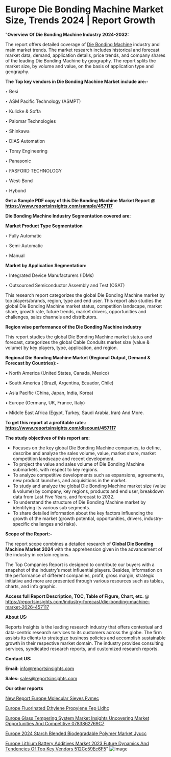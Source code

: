 # Europe Die Bonding Machine Market Size, Trends 2024 | Report Growth

"<strong>Overview Of Die Bonding Machine Industry 2024-2032:</strong>

The report offers detailed coverage of <a href=https://www.reportsinsights.com/sample/457117>Die Bonding Machine</a> industry and main market trends. The market research includes historical and forecast market data, demand, application details, price trends, and company shares of the leading Die Bonding Machine by geography. The report splits the market size, by volume and value, on the basis of application type and geography.

<strong>The Top key vendors in Die Bonding Machine Market include are:- </strong>

‣ Besi

‣ ASM Pacific Technology (ASMPT)

‣ Kulicke & Soffa

‣ Palomar Technologies

‣ Shinkawa

‣ DIAS Automation

‣ Toray Engineering

‣ Panasonic

‣ FASFORD TECHNOLOGY

‣ West-Bond

‣ Hybond

<strong>Get a Sample PDF copy of this Die Bonding Machine Market Report </strong><strong>@ <a href=https://www.reportsinsights.com/sample/457117 style=color:#0000ff;>https://www.reportsinsights.com/sample/457117</a> </strong>

<strong>Die Bonding Machine Industry Segmentation covered are:</strong>

<strong>Market Product Type Segmentation</strong>

‣ Fully Automatic

‣ Semi-Automatic

‣ Manual

<strong>Market by Application Segmentation:</strong>

‣ Integrated Device Manufacturers (IDMs)

‣ Outsourced Semiconductor Assembly and Test (OSAT)

This research report categorizes the global Die Bonding Machine market by top players/brands, region, type and end user. This report also studies the global Die Bonding Machine market status, competition landscape, market share, growth rate, future trends, market drivers, opportunities and challenges, sales channels and distributors.

<strong>Region wise performance of the Die Bonding Machine industry</strong><strong> </strong>

This report studies the global Die Bonding Machine market status and forecast, categorizes the global Cable Conduits market size (value &amp; volume) by key players, type, application, and region. 

<strong>Regional Die Bonding Machine Market (Regional Output, Demand &amp; Forecast by Countries):-</strong>

• North America (United States, Canada, Mexico)

• South America ( Brazil, Argentina, Ecuador, Chile)

• Asia Pacific (China, Japan, India, Korea)

• Europe (Germany, UK, France, Italy)

• Middle East Africa (Egypt, Turkey, Saudi Arabia, Iran) And More.

<strong>To get this report at a profitable rate.: <a href=https://www.reportsinsights.com/discount/457117 style=color:#0000ff;>https://www.reportsinsights.com/discount/457117</a></strong>

<strong>The study objectives of this report are:</strong>
<ul>
  <li>Focuses on the key global Die Bonding Machine companies, to define, describe and analyze the sales volume, value, market share, market competition landscape and recent development.</li>
  <li>To project the value and sales volume of Die Bonding Machine submarkets, with respect to key regions.</li>
  <li>To analyze competitive developments such as expansions, agreements, new product launches, and acquisitions in the market.</li>
  <li>To study and analyze the global Die Bonding Machine market size (value &amp; volume) by company, key regions, products and end user, breakdown data from Last Five Years, and forecast to 2032.</li>
  <li>To understand the structure of Die Bonding Machine market by identifying its various sub segments.</li>
  <li>To share detailed information about the key factors influencing the growth of the market (growth potential, opportunities, drivers, industry-specific challenges and risks).</li>
</ul>
<strong>Scope of the Report:-</strong><strong> </strong>

The report scope combines a detailed research of <strong>Global Die Bonding Machine Market 2024 </strong>with the apprehension given in the advancement of the industry in certain regions.

The Top Companies Report is designed to contribute our buyers with a snapshot of the industry’s most influential players. Besides, information on the performance of different companies, profit, gross margin, strategic initiative and more are presented through various resources such as tables, charts, and info graphic.

<strong>Access full Report Description, TOC, Table of Figure, Chart, etc. </strong>@   <a href=https://reportsinsights.com/industry-forecast/die-bonding-machine-market-2026-457117 style=color:#0000ff;>https://reportsinsights.com/industry-forecast/die-bonding-machine-market-2026-457117</a>

<strong>About US:</strong>

Reports Insights is the leading research industry that offers contextual and data-centric research services to its customers across the globe. The firm assists its clients to strategize business policies and accomplish sustainable growth in their respective market domain. The industry provides consulting services, syndicated research reports, and customized research reports.

<strong>Contact US:</strong>

<p class=""""><b>Email:</b> <a href=mailto:info@reportsinsights.com>info@reportsinsights.com</a></p>
<p class=""""><b>Sales:</b> <a href=mailto:sales@reportsinsights.com>sales@reportsinsights.com</a></p>

<strong>Our other reports</strong>

<a href=https://www.linkedin.com/pulse/new-report-europe-molecular-sieves-fvmec/>New Report Europe Molecular Sieves Fvmec</a>

<a href=https://www.linkedin.com/pulse/europe-fluorinated-ethylene-propylene-fep-lldhc/>Europe Fluorinated Ethylene Propylene Fep Lldhc</a>

<a href=https://medium.com/@a86515711/europe-glass-tempering-system-market-insights-uncovering-market-opportunities-and-competitive-0783862769c7>Europe Glass Tempering System Market Insights Uncovering Market Opportunities And Competitive 0783862769C7</a>

<a href=https://www.linkedin.com/pulse/europe-2024-starch-blended-biodegradable-polymer-market-jyucc/>Europe 2024 Starch Blended Biodegradable Polymer Market Jyucc</a>

<a href=https://medium.com/@swatiga40/europe-lithium-battery-additives-market-2023-future-dynamics-and-tendencies-of-top-key-vendors-512cc59ec6f5>Europe Lithium Battery Additives Market 2023 Future Dynamics And Tendencies Of Top Key Vendors 512Cc59Ec6F5</a>"
![image](https://github.com/aakesh123242/RIMarket/assets/158431203/8d9d63e0-b7f4-41e4-ae96-82323842e7ca)
